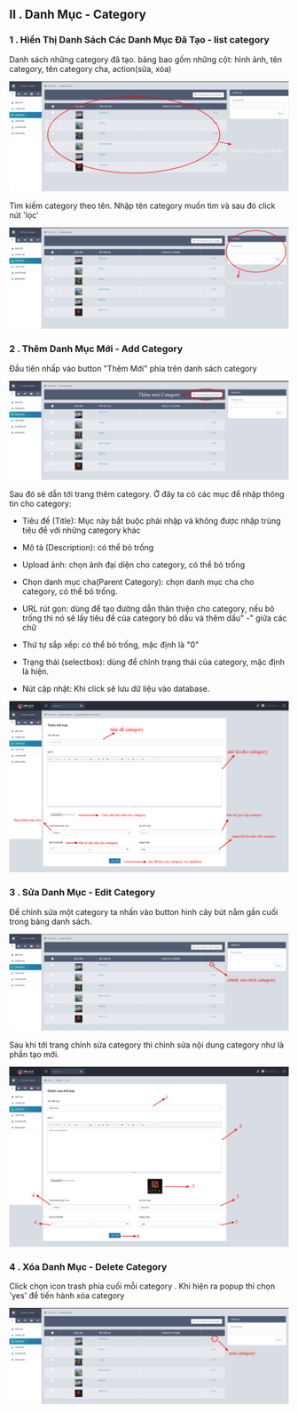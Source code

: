 ## II . Danh Mục - Category

### 1 . Hiển Thị Danh Sách Các Danh Mục Đã Tạo - list category

Danh sách những category đã tạo. bảng bao gồm những cột: hình ảnh, tên category, tên category cha, action\(sửa, xóa\)

![](/assets/03.png)

Tìm kiếm category theo tên. Nhập tên category muốn tìm và sau đó click nút 'lọc'

![](/assets/04.png)

### 2 . Thêm Danh Mục Mới - Add Category

Đầu tiên nhấp vào button "Thêm Mới" phía trên danh sách category

![](/assets/05.png)

Sau đó sẽ dẫn tới trang thêm category. Ở đây ta có các mục để nhập thông tin cho category:

* Tiêu đề \(Title\): Mục này bắt buộc phải nhập và không được nhập trùng tiêu đề với những category khác

* Mô tả \(Description\): có thể bỏ trống

* Upload ảnh: chọn ảnh đại diện cho category, có thể bỏ trống

* Chọn danh mục cha\(Parent Category\): chọn danh mục cha cho category, có thể bỏ trống.

* URL rút gọn:  dùng để tạo đường dẫn thân thiện cho category, nếu bỏ trống thì nó sẽ lấy tiêu đề của category bỏ dấu và thêm dấu" -" giữa các chữ

* Thứ tự sắp xếp: có thể bỏ trống, mặc định là "0"

* Trạng thái \(selectbox\): dùng để chỉnh trạng thái của category, mặc định là hiện.

* Nút cập nhật: Khi click sẽ lưu dữ liệu vào database.

![](/assets/06.png)

### 3 . Sửa Danh Mục - Edit Category

Để chỉnh sửa một category ta nhấn vào button hình cây bút nằm gần cuối trong bảng danh sách.

![](/assets/07.png)

Sau khi tới trang chỉnh sửa category thì chỉnh sửa nội dung category như là phần tạo mới.

![](/assets/08.png)

### 4 . Xóa Danh Mục - Delete Category

Click chọn icon trash phía cuối mỗi category . Khi hiện ra popup thì chọn 'yes' để tiến hành xóa category

![](/assets/09.png)

